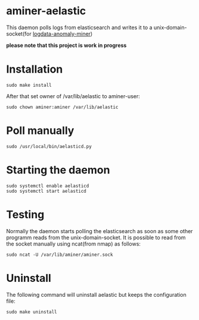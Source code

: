 # aminer-aelastic

This daemon polls logs from elasticsearch and writes it to a unix-domain-socket(for [logdata-anomaly-miner](https://github.com/ait-aecid/logdata-anomaly-miner.git))

**please note that this project is  work in progress**

# Installation

```
sudo make install
```

After that set owner of /var/lib/aelastic to aminer-user:

```
sudo chown aminer:aminer /var/lib/aelastic
```

# Poll manually

```
sudo /usr/local/bin/aelasticd.py
```

# Starting the daemon

```
sudo systemctl enable aelasticd
sudo systemctl start aelasticd
```

# Testing

Normally the daemon starts polling the elasticsearch as soon as some other programm reads from the unix-domain-socket.
It is possible to read from the socket manually using ncat(from nmap) as follows:

```
sudo ncat -U /var/lib/aminer/aminer.sock
```

# Uninstall

The following command will uninstall aelastic but keeps the configuration file:
```
sudo make uninstall
```
